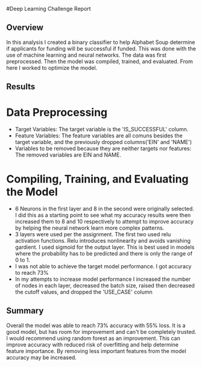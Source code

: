 #Deep Learning Challenge Report
## Overview
In this analysis I created a binary classifier to help Alphabet Soup determine if applicants for funding will be successful if funded. This was done with the use of machine learning and neural networks. The data was first preprocessed. Then the model was compiled, trained, and evaluated. From here I worked to optimize the model.

## Results

# Data Preprocessing

* Target Variables: The target variable is the 'IS_SUCCESSFUL' column.
* Feature Variables: The feature variables are all comuns besides the target variable, and the previously dropped columns('EIN' and 'NAME')
* Variables to be removed because they are neither targets nor features: The removed variables are EIN and NAME.

# Compiling, Training, and Evaluating the Model

* 6 Neurons in the first layer and 8 in the second were originally selected. I did this as a starting point to see what my accuracy results were then increased them to 8 and 10 respectively to attempt to improve accuracy by helping the neural network learn more complex patterns.
* 3 layers were used per the assignment. The first two used relu activation functions. Relu introduces nonlinearity and avoids vanishing gardient. I used sigmoid for the output layer. This is best used in models where the probability has to be predicted and there is only the range of 0 to 1.
* I was not able to achieve the target model performance. I got accuracy to reach 73%
* In my attempts to increase model performance I increased the number of nodes in each layer, decreased the batch size, raised then decreased the cutoff values, and dropped the 'USE_CASE' column


## Summary
Overall the model was able to reach 73% accuracy with 55% loss. It is a good model, but has room for improvement and can't be completely trusted. I would recommend using random forest as an improvement. This can improve accuracy with reduced risk of overfitting and help determine feature importance. By removing less important features from the model accuracy may be increased.

